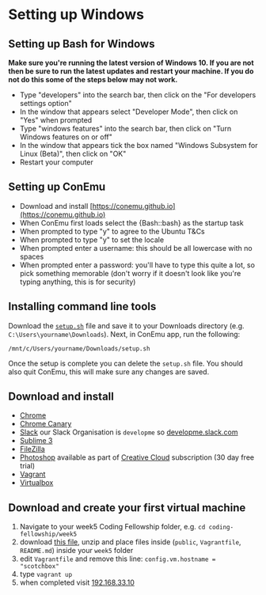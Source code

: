 # Setting up Windows

## Setting up Bash for Windows 

**Make sure you're running the latest version of Windows 10. If you are not then be sure to run the latest updates and restart your machine. If you do not do this some of the steps below may not work.**

- Type "developers" into the search bar, then click on the "For developers settings option"
- In the window that appears select "Developer Mode", then click on "Yes" when prompted
- Type "windows features" into the search bar, then click on "Turn Windows features on or off"
- In the window that appears tick the box named "Windows Subsystem for Linux (Beta)", then click on "OK"
- Restart your computer

## Setting up ConEmu 

- Download and install [https://conemu.github.io](https://conemu.github.io)
- When ConEmu first loads select the {Bash::bash} as the startup task
- When prompted to type "y" to agree to the Ubuntu T&Cs
- When prompted to type "y" to set the locale
- When prompted enter a username: this should be all lowercase with no spaces
- When prompted enter a password: you'll have to type this quite a lot, so pick something memorable (don't worry if it doesn't look like you're typing anything, this is for security)


## Installing command line tools

Download the [`setup.sh`](https://raw.githubusercontent.com/develop-me/setup/master/windows/setup.sh) file and save it to your Downloads directory (e.g. `C:\Users\yourname\Downloads`). Next, in ConEmu app, run the following:

```
/mnt/c/Users/yourname/Downloads/setup.sh
```

Once the setup is complete you can delete the `setup.sh` file. You should also quit ConEmu, this will make sure any changes are saved.

## Download and install

- [Chrome](https://www.google.co.uk/chrome/browser/desktop/index.html)
- [Chrome Canary](https://www.google.co.uk/chrome/browser/canary.html)
- [Slack](https://slack.com/) our Slack Organisation is `developme` so [developme.slack.com](https://developme.slack.com/)
- [Sublime 3](https://www.sublimetext.com/3)
- [FileZilla](https://filezilla-project.org/download.php?show_all=1)
- [Photoshop](http://www.adobe.com/uk/products/photoshop.html) available as part of [Creative Cloud](https://creative.adobe.com/products/download/creative-cloud) subscription (30 day free trial)
- [Vagrant](https://www.vagrantup.com/)
- [Virtualbox](https://www.virtualbox.org/)


## Download and create your first virtual machine

1. Navigate to your week5 Coding Fellowship folder, e.g. `cd coding-fellowship/week5`
2. download [this file](https://github.com/scotch-io/scotch-box/archive/master.zip), unzip and place files inside (`public`, `Vagrantfile`, `README.md`) inside your `week5` folder
3. edit `Vagrantfile` and remove this line: `config.vm.hostname = "scotchbox"`
4. type `vagrant up`
5. when completed visit [192.168.33.10](http://192.168.33.10/)
